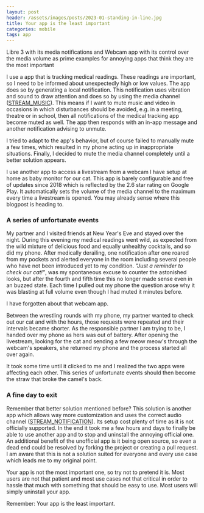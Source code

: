 ```yaml
---
layout: post
header: /assets/images/posts/2023-01-standing-in-line.jpg
title: Your app is the least important
categories: mobile
tags: app
---
```


Libre 3 with its media notifications and Webcam app with its control over the media volume as prime examples for annoying apps that think they are the most important

I use a app that is tracking medical readings. These readings are important, so I need to be informed about unexpectedly high or low values. The app does so by generating a local notification. This notification uses vibration and sound to draw attention and does so by using the media channel ([STREAM_MUSIC](https://developer.android.com/reference/android/media/AudioManager#STREAM_MUSIC)). This means if I want to mute music and video in occasions in which disturbances should be avoided, e.g. in a meeting, theatre or in school, then all notifications of the medical tracking app become muted as well. The app then responds with an in-app message and another notification advising to unmute.

I tried to adapt to the app's behavior, but of course failed to manually mute a few times, which resulted in my phone acting up in inappropriate situations. Finally, I decided to mute the media channel completely until a better solution appears.

I use another app to access a livestream from a webcam I have setup at home as baby monitor for our cat. This app is barely configurable and free of updates since 2018 which is reflected by the 2.6 star rating on Google Play. It automatically sets the volume of the media channel to the maximum every time a livestream is opened. You may already sense where this blogpost is heading to.

### A series of unfortunate events

My partner and I visited friends at New Year's Eve and stayed over the night. During this evening my medical readings went wild, as expected from the wild mixture of delicious food and equally unhealthy cocktails, and so did my phone. After medically derailing, one notification after one roared from my pockets and alerted everyone in the room including several people who have not been introduced yet to my condition. *"Just a reminder to check our cat!"*, was my spontaneous excuse to counter the astonished looks, but after the fourth and fifth time this no longer made sense even in an buzzed state. Each time I pulled out my phone the question arose why it was blasting at full volume even though I had muted it minutes before.

I have forgotten about that webcam app.

Between the wrestling rounds with my phone, my partner wanted to check out our cat and with the hours, those requests were repeated and their intervals became shorter. As the responsible partner I am trying to be, I handed over my phone as hers was out of battery. After opening the livestream, looking for the cat and sending a few meow meow's through the webcam's speakers, she returned my phone and the process started all over again.

It took some time until it clicked to me and I realized the two apps were affecting each other. This series of unfortunate events should then become the straw that broke the camel's back.

### A fine day to exit

Remember that better solution mentioned before? This solution is another app which allows way more customization and uses the correct audio channel ([STREAM_NOTIFICATION](https://developer.android.com/reference/android/media/AudioManager#STREAM_NOTIFICATION)). Its setup cost plenty of time as it is not officially supported. In the end it took me a few hours and days to finally be able to use another app and to stop and uninstall the annoying official one. An additional benefit of the unofficial app is it being open source, so even a dead end could be resolved by forking the project or creating a pull request. I am aware that this is not a solution suited for everyone and every use case which leads me to my original point.

Your app is not the most important one, so try not to pretend it is. Most users are not that patient and most use cases not that critical in order to hassle that much with something that should be easy to use. Most users will simply uninstall your app.

Remember: Your app is the least important.